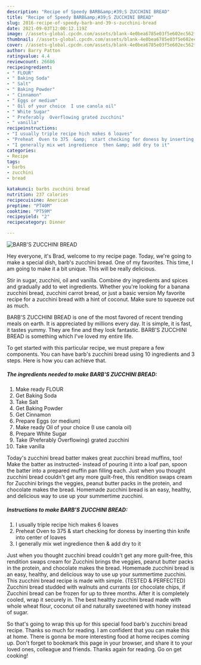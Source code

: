 ```yaml
---
description: "Recipe of Speedy BARB&amp;#39;S ZUCCHINI BREAD"
title: "Recipe of Speedy BARB&amp;#39;S ZUCCHINI BREAD"
slug: 2016-recipe-of-speedy-barb-and-39-s-zucchini-bread
date: 2021-09-03T12:00:12.119Z
image: //assets-global.cpcdn.com/assets/blank-4e0bea6785e03f5e602ec562f230caae08da540cada707380b4fe1bbebba43da.png
thumbnail: //assets-global.cpcdn.com/assets/blank-4e0bea6785e03f5e602ec562f230caae08da540cada707380b4fe1bbebba43da.png
cover: //assets-global.cpcdn.com/assets/blank-4e0bea6785e03f5e602ec562f230caae08da540cada707380b4fe1bbebba43da.png
author: Barry Patton
ratingvalue: 4.4
reviewcount: 26686
recipeingredient:
- " FLOUR"
- " Baking Soda"
- " Salt"
- " Baking Powder"
- " Cinnamon"
- " Eggs or medium"
- " Oil of your choice  I use canola oil"
- " White Sugar"
- " Preferably  Overflowing grated zucchini"
- " vanilla"
recipeinstructions:
- "I usually triple recipe hich makes 6 loaves"
- "Preheat  Oven to 375  &amp;  start checking for doness by inserting thin knife into center of loaves"
- "I generally mix wet ingredience  then &amp; add dry to it"
categories:
- Recipe
tags:
- barbs
- zucchini
- bread

katakunci: barbs zucchini bread 
nutrition: 237 calories
recipecuisine: American
preptime: "PT40M"
cooktime: "PT59M"
recipeyield: "2"
recipecategory: Dinner

---
```



![BARB&#39;S ZUCCHINI BREAD](//assets-global.cpcdn.com/assets/blank-4e0bea6785e03f5e602ec562f230caae08da540cada707380b4fe1bbebba43da.png)

Hey everyone, it's Brad, welcome to my recipe page. Today, we're going to make a special dish, barb&#39;s zucchini bread. One of my favorites. This time, I am going to make it a bit unique. This will be really delicious.

Stir in sugar, zucchini, oil and vanilla. Combine dry ingredients and spices and gradually add to wet ingredients. Whether you&#39;re looking for a banana zucchini bread, zucchini carrot bread, or just a basic version My favorite recipe for a zucchini bread with a hint of coconut. Make sure to squeeze out as much.

BARB&#39;S ZUCCHINI BREAD is one of the most favored of recent trending meals on earth. It is appreciated by millions every day. It is simple, it is fast, it tastes yummy. They are fine and they look fantastic. BARB&#39;S ZUCCHINI BREAD is something which I've loved my entire life.


To get started with this particular recipe, we must prepare a few components. You can have barb&#39;s zucchini bread using 10 ingredients and 3 steps. Here is how you can achieve that.

<!--inarticleads1-->

##### The ingredients needed to make BARB&#39;S ZUCCHINI BREAD:

1. Make ready  FLOUR
1. Get  Baking Soda
1. Take  Salt
1. Get  Baking Powder
1. Get  Cinnamon
1. Prepare  Eggs (or medium)
1. Make ready  Oil of your choice  (I use canola oil)
1. Prepare  White Sugar
1. Take  (Preferably  Overflowing) grated zucchini
1. Take  vanilla


Today&#39;s zucchini bread batter makes great zucchini bread muffins, too! Make the batter as instructed- instead of pouring it into a loaf pan, spoon the batter into a prepared muffin pan filling each. Just when you thought zucchini bread couldn&#39;t get any more guilt-free, this rendition swaps cream for Zucchini brings the veggies, peanut butter packs in the protein, and chocolate makes the bread. Homemade zucchini bread is an easy, healthy, and delicious way to use up your summertime zucchini. 

<!--inarticleads2-->

##### Instructions to make BARB&#39;S ZUCCHINI BREAD:

1. I usually triple recipe hich makes 6 loaves
1. Preheat  Oven to 375  &amp;  start checking for doness by inserting thin knife into center of loaves
1. I generally mix wet ingredience  then &amp; add dry to it


Just when you thought zucchini bread couldn&#39;t get any more guilt-free, this rendition swaps cream for Zucchini brings the veggies, peanut butter packs in the protein, and chocolate makes the bread. Homemade zucchini bread is an easy, healthy, and delicious way to use up your summertime zucchini. This zucchini bread recipe is made with simple. (TESTED &amp; PERFECTED) Zucchini bread studded with walnuts and currants (or chocolate chips, if Zucchini bread can be frozen for up to three months. After it is completely cooled, wrap it securely in. The best healthy zucchini bread made with whole wheat flour, coconut oil and naturally sweetened with honey instead of sugar. 

So that's going to wrap this up for this special food barb&#39;s zucchini bread recipe. Thanks so much for reading. I am confident that you can make this at home. There is gonna be more interesting food at home recipes coming up. Don't forget to bookmark this page in your browser, and share it to your loved ones, colleague and friends. Thanks again for reading. Go on get cooking!
